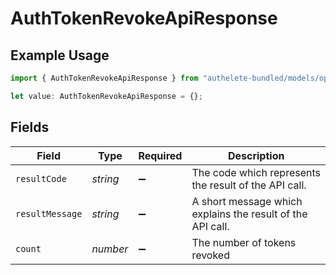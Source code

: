# AuthTokenRevokeApiResponse

## Example Usage

```typescript
import { AuthTokenRevokeApiResponse } from "authelete-bundled/models/operations";

let value: AuthTokenRevokeApiResponse = {};
```

## Fields

| Field                                                      | Type                                                       | Required                                                   | Description                                                |
| ---------------------------------------------------------- | ---------------------------------------------------------- | ---------------------------------------------------------- | ---------------------------------------------------------- |
| `resultCode`                                               | *string*                                                   | :heavy_minus_sign:                                         | The code which represents the result of the API call.      |
| `resultMessage`                                            | *string*                                                   | :heavy_minus_sign:                                         | A short message which explains the result of the API call. |
| `count`                                                    | *number*                                                   | :heavy_minus_sign:                                         | The number of tokens revoked                               |